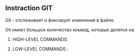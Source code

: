 ## Instraction GIT

Git - отслеживает и фиксирует изменения в файле.

Git имеет большое количество команд, которые делятся на:  

1. HIGH-LEVEL COMMANDS:
   

2. LOW-LEVEL COMMANDS :


  